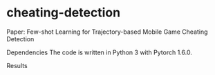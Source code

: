 # cheating-detection
Paper: Few-shot Learning for Trajectory-based Mobile Game Cheating Detection

Dependencies
The code is written in Python 3 with Pytorch 1.6.0.

Results
